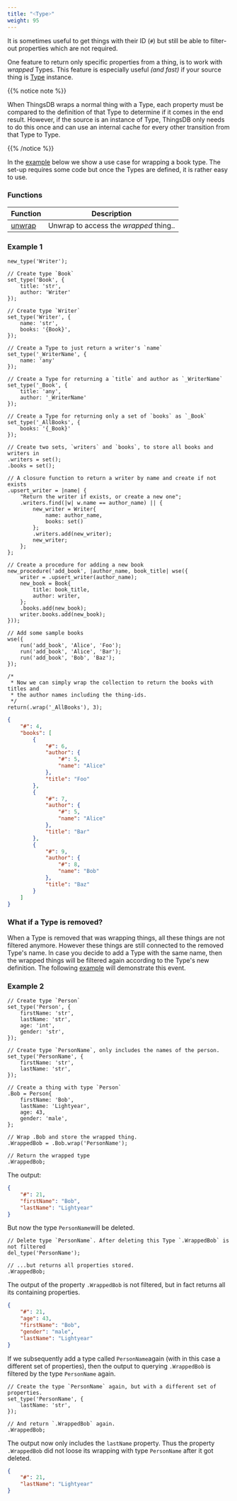 ```yaml
---
title: "˂Type˃"
weight: 95
---
```



It is sometimes useful to get things with their ID (`#`) but still
be able to filter-out properties which are not required.

One feature to return only specific properties from a thing, is to work with *wrapped* Types.
This feature is especially useful *(and fast)* if your source thing is [Type](../type) instance.

{{% notice note %}}

When ThingsDB wraps a normal thing with a Type, each property must be compared to the definition of that Type to determine if it comes in the end result. However, if the source is an instance of Type, ThingsDB only needs to do this once and can use an internal cache for every other transition from that Type to Type.

{{% /notice %}}

In the [example](#example-1) below we show a use case for wrapping a book type. The set-up requires some code
but once the Types are defined, it is rather easy to use.

### Functions

Function | Description
------ | -----------
[unwrap](./unwrap) | Unwrap to access the *wrapped* thing..

### Example 1

```thingsdb,should_pass
new_type('Writer');

// Create type `Book`
set_type('Book', {
    title: 'str',
    author: 'Writer'
});

// Create type `Writer`
set_type('Writer', {
    name: 'str',
    books: '{Book}',
});

// Create a Type to just return a writer's `name`
set_type('_WriterName', {
    name: 'any'
});

// Create a Type for returning a `title` and author as `_WriterName`
set_type('_Book', {
    title: 'any',
    author: '_WriterName'
});

// Create a Type for returning only a set of `books` as `_Book`
set_type('_AllBooks', {
    books: '{_Book}'
});

// Create two sets, `writers` and `books`, to store all books and writers in
.writers = set();
.books = set();

// A closure function to return a writer by name and create if not exists
.upsert_writer = |name| {
    "Return the writer if exists, or create a new one";
    .writers.find(|w| w.name == author_name) || {
        new_writer = Writer{
            name: author_name,
            books: set()
        };
        .writers.add(new_writer);
        new_writer;
    };
};

// Create a procedure for adding a new book
new_procedure('add_book', |author_name, book_title| wse({
    writer = .upsert_writer(author_name);
    new_book = Book{
        title: book_title,
        author: writer,
    };
    .books.add(new_book);
    writer.books.add(new_book);
}));

// Add some sample books
wse({
    run('add_book', 'Alice', 'Foo');
    run('add_book', 'Alice', 'Bar');
    run('add_book', 'Bob', 'Baz');
});

/*
 * Now we can simply wrap the collection to return the books with titles and
 * the author names including the thing-ids.
 */
return(.wrap('_AllBooks'), 3);
```

```json
{
    "#": 4,
    "books": [
        {
            "#": 6,
            "author": {
                "#": 5,
                "name": "Alice"
            },
            "title": "Foo"
        },
        {
            "#": 7,
            "author": {
                "#": 5,
                "name": "Alice"
            },
            "title": "Bar"
        },
        {
            "#": 9,
            "author": {
                "#": 8,
                "name": "Bob"
            },
            "title": "Baz"
        }
    ]
}
```

### What if a Type is removed?

When a Type is removed that was wrapping things, all these things are not filtered anymore. However these things are still connected to the removed Type's name. In case you decide to add a Type with the same name, then the wrapped things will be filtered again according to the Type's new definition. The following [example](#example-2) will demonstrate this event.

### Example 2

```thingsdb,should_pass
// Create type `Person`
set_type('Person', {
    firstName: 'str',
    lastName: 'str',
    age: 'int',
    gender: 'str',
});

// Create type `PersonName`, only includes the names of the person.
set_type('PersonName', {
    firstName: 'str',
    lastName: 'str',
});

// Create a thing with type `Person`
.Bob = Person{
    firstName: 'Bob',
    lastName: 'Lightyear',
    age: 43,
    gender: 'male',
};

// Wrap .Bob and store the wrapped thing.
.WrappedBob = .Bob.wrap('PersonName');

// Return the wrapped type
.WrappedBob;
```

The output:

```json
{
    "#": 21,
    "firstName": "Bob",
    "lastName": "Lightyear"
}
```

But now the type `PersonName`will be deleted.

```thingsdb,syntax_only
// Delete type `PersonName`. After deleting this Type `.WrappedBob` is not filtered
del_type('PersonName');

// ...but returns all properties stored.
.WrappedBob;
```

The output of the property `.WrappedBob` is not filtered, but in fact returns all its containing properties.

```json
{
    "#": 21,
    "age": 43,
    "firstName": "Bob",
    "gender": "male",
    "lastName": "Lightyear"
}
```

If we subsequently add a type called `PersonName`again (with in this case a different set of properties), then the output to querying `.WrappedBob` is filtered by the type `PersonName` again.

```thingsdb,syntax_only
// Create the type `PersonName` again, but with a different set of properties.
set_type('PersonName', {
    lastName: 'str',
});

// And return `.WrappedBob` again.
.WrappedBob;
```

The output now only includes the `lastName` property. Thus the property `.WrappedBob` did not loose its wrapping with type `PersonName` after it got deleted.

```json
{
    "#": 21,
    "lastName": "Lightyear"
}
```
